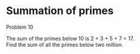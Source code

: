 # Summation of primes

Problem 10   

The sum of the primes below 10 is 2 + 3 + 5 + 7 = 17.  
Find the sum of all the primes below two million.  
